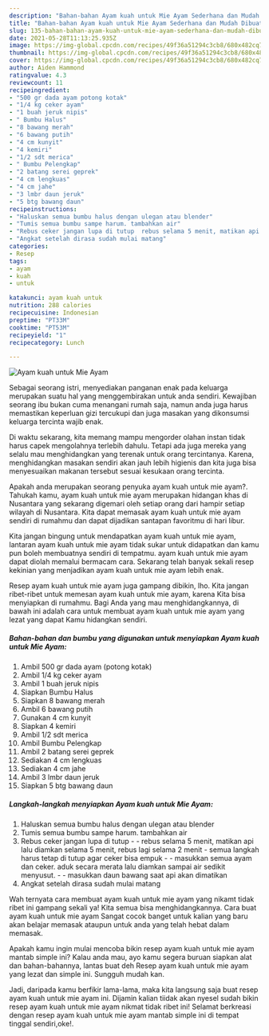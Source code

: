 ```yaml
---
description: "Bahan-bahan Ayam kuah untuk Mie Ayam Sederhana dan Mudah Dibuat"
title: "Bahan-bahan Ayam kuah untuk Mie Ayam Sederhana dan Mudah Dibuat"
slug: 135-bahan-bahan-ayam-kuah-untuk-mie-ayam-sederhana-dan-mudah-dibuat
date: 2021-05-28T11:13:25.935Z
image: https://img-global.cpcdn.com/recipes/49f36a51294c3cb8/680x482cq70/ayam-kuah-untuk-mie-ayam-foto-resep-utama.jpg
thumbnail: https://img-global.cpcdn.com/recipes/49f36a51294c3cb8/680x482cq70/ayam-kuah-untuk-mie-ayam-foto-resep-utama.jpg
cover: https://img-global.cpcdn.com/recipes/49f36a51294c3cb8/680x482cq70/ayam-kuah-untuk-mie-ayam-foto-resep-utama.jpg
author: Aiden Hammond
ratingvalue: 4.3
reviewcount: 11
recipeingredient:
- "500 gr dada ayam potong kotak"
- "1/4 kg ceker ayam"
- "1 buah jeruk nipis"
- " Bumbu Halus"
- "8 bawang merah"
- "6 bawang putih"
- "4 cm kunyit"
- "4 kemiri"
- "1/2 sdt merica"
- " Bumbu Pelengkap"
- "2 batang serei geprek"
- "4 cm lengkuas"
- "4 cm jahe"
- "3 lmbr daun jeruk"
- "5 btg bawang daun"
recipeinstructions:
- "Haluskan semua bumbu halus dengan ulegan atau blender"
- "Tumis semua bumbu sampe harum. tambahkan air"
- "Rebus ceker jangan lupa di tutup  rebus selama 5 menit, matikan api lalu diamkan selama 5 menit, rebus lagi selama 2 menit  semua langkah harus tetap di tutup agar ceker bisa empuk  masukkan semua ayam dan ceker. aduk secara merata lalu diamkan sampai air sedikit menyusut.  masukkan daun bawang saat api akan dimatikan"
- "Angkat setelah dirasa sudah mulai matang"
categories:
- Resep
tags:
- ayam
- kuah
- untuk

katakunci: ayam kuah untuk 
nutrition: 288 calories
recipecuisine: Indonesian
preptime: "PT33M"
cooktime: "PT53M"
recipeyield: "1"
recipecategory: Lunch

---
```



![Ayam kuah untuk Mie Ayam](https://img-global.cpcdn.com/recipes/49f36a51294c3cb8/680x482cq70/ayam-kuah-untuk-mie-ayam-foto-resep-utama.jpg)

Sebagai seorang istri, menyediakan panganan enak pada keluarga merupakan suatu hal yang menggembirakan untuk anda sendiri. Kewajiban seorang ibu bukan cuma menangani rumah saja, namun anda juga harus memastikan keperluan gizi tercukupi dan juga masakan yang dikonsumsi keluarga tercinta wajib enak.

Di waktu  sekarang, kita memang mampu mengorder olahan instan tidak harus capek mengolahnya terlebih dahulu. Tetapi ada juga mereka yang selalu mau menghidangkan yang terenak untuk orang tercintanya. Karena, menghidangkan masakan sendiri akan jauh lebih higienis dan kita juga bisa menyesuaikan makanan tersebut sesuai kesukaan orang tercinta. 



Apakah anda merupakan seorang penyuka ayam kuah untuk mie ayam?. Tahukah kamu, ayam kuah untuk mie ayam merupakan hidangan khas di Nusantara yang sekarang digemari oleh setiap orang dari hampir setiap wilayah di Nusantara. Kita dapat memasak ayam kuah untuk mie ayam sendiri di rumahmu dan dapat dijadikan santapan favoritmu di hari libur.

Kita jangan bingung untuk mendapatkan ayam kuah untuk mie ayam, lantaran ayam kuah untuk mie ayam tidak sukar untuk didapatkan dan kamu pun boleh membuatnya sendiri di tempatmu. ayam kuah untuk mie ayam dapat diolah memalui bermacam cara. Sekarang telah banyak sekali resep kekinian yang menjadikan ayam kuah untuk mie ayam lebih enak.

Resep ayam kuah untuk mie ayam juga gampang dibikin, lho. Kita jangan ribet-ribet untuk memesan ayam kuah untuk mie ayam, karena Kita bisa menyiapkan di rumahmu. Bagi Anda yang mau menghidangkannya, di bawah ini adalah cara untuk membuat ayam kuah untuk mie ayam yang lezat yang dapat Kamu hidangkan sendiri.

<!--inarticleads1-->

##### Bahan-bahan dan bumbu yang digunakan untuk menyiapkan Ayam kuah untuk Mie Ayam:

1. Ambil 500 gr dada ayam (potong kotak)
1. Ambil 1/4 kg ceker ayam
1. Ambil 1 buah jeruk nipis
1. Siapkan  Bumbu Halus
1. Siapkan 8 bawang merah
1. Ambil 6 bawang putih
1. Gunakan 4 cm kunyit
1. Siapkan 4 kemiri
1. Ambil 1/2 sdt merica
1. Ambil  Bumbu Pelengkap
1. Ambil 2 batang serei geprek
1. Sediakan 4 cm lengkuas
1. Sediakan 4 cm jahe
1. Ambil 3 lmbr daun jeruk
1. Siapkan 5 btg bawang daun




<!--inarticleads2-->

##### Langkah-langkah menyiapkan Ayam kuah untuk Mie Ayam:

1. Haluskan semua bumbu halus dengan ulegan atau blender
1. Tumis semua bumbu sampe harum. tambahkan air
1. Rebus ceker jangan lupa di tutup -  - rebus selama 5 menit, matikan api lalu diamkan selama 5 menit, rebus lagi selama 2 menit  - semua langkah harus tetap di tutup agar ceker bisa empuk -  - masukkan semua ayam dan ceker. aduk secara merata lalu diamkan sampai air sedikit menyusut. -  - masukkan daun bawang saat api akan dimatikan
1. Angkat setelah dirasa sudah mulai matang




Wah ternyata cara membuat ayam kuah untuk mie ayam yang nikamt tidak ribet ini gampang sekali ya! Kita semua bisa menghidangkannya. Cara buat ayam kuah untuk mie ayam Sangat cocok banget untuk kalian yang baru akan belajar memasak ataupun untuk anda yang telah hebat dalam memasak.

Apakah kamu ingin mulai mencoba bikin resep ayam kuah untuk mie ayam mantab simple ini? Kalau anda mau, ayo kamu segera buruan siapkan alat dan bahan-bahannya, lantas buat deh Resep ayam kuah untuk mie ayam yang lezat dan simple ini. Sungguh mudah kan. 

Jadi, daripada kamu berfikir lama-lama, maka kita langsung saja buat resep ayam kuah untuk mie ayam ini. Dijamin kalian tiidak akan nyesel sudah bikin resep ayam kuah untuk mie ayam nikmat tidak ribet ini! Selamat berkreasi dengan resep ayam kuah untuk mie ayam mantab simple ini di tempat tinggal sendiri,oke!.

